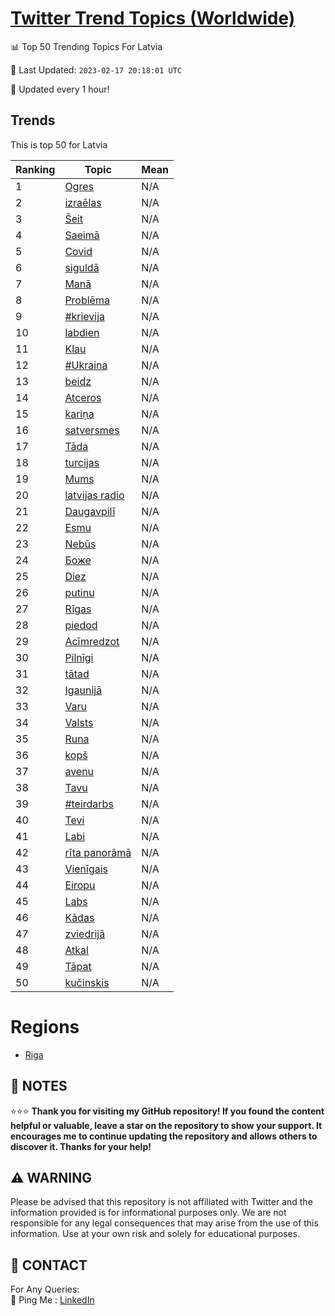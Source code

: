 [Twitter Trend Topics (Worldwide)](https://github.com/ErcinDedeoglu/Twitter-Trend-Topics)
==========


📊 Top 50 Trending Topics For Latvia

📆 Last Updated: `2023-02-17 20:18:01 UTC`

🔧 Updated every 1 hour!


## Trends

This is top 50 for Latvia

| Ranking | Topic | Mean |
| ------- | ------------ | ------------ |
| 1 | [Ogres](http://twitter.com/search?q=Ogres) | N/A |
| 2 | [izraēlas](http://twitter.com/search?q=izra%c4%93las) | N/A |
| 3 | [Šeit](http://twitter.com/search?q=%c5%a0eit) | N/A |
| 4 | [Saeimā](http://twitter.com/search?q=Saeim%c4%81) | N/A |
| 5 | [Covid](http://twitter.com/search?q=Covid) | N/A |
| 6 | [siguldā](http://twitter.com/search?q=siguld%c4%81) | N/A |
| 7 | [Manā](http://twitter.com/search?q=Man%c4%81) | N/A |
| 8 | [Problēma](http://twitter.com/search?q=Probl%c4%93ma) | N/A |
| 9 | [#krievija](http://twitter.com/search?q=%23krievija) | N/A |
| 10 | [labdien](http://twitter.com/search?q=labdien) | N/A |
| 11 | [Klau](http://twitter.com/search?q=Klau) | N/A |
| 12 | [#Ukraina](http://twitter.com/search?q=%23Ukraina) | N/A |
| 13 | [beidz](http://twitter.com/search?q=beidz) | N/A |
| 14 | [Atceros](http://twitter.com/search?q=Atceros) | N/A |
| 15 | [kariņa](http://twitter.com/search?q=kari%c5%86a) | N/A |
| 16 | [satversmes](http://twitter.com/search?q=satversmes) | N/A |
| 17 | [Tāda](http://twitter.com/search?q=T%c4%81da) | N/A |
| 18 | [turcijas](http://twitter.com/search?q=turcijas) | N/A |
| 19 | [Mums](http://twitter.com/search?q=Mums) | N/A |
| 20 | [latvijas radio](http://twitter.com/search?q=latvijas+radio) | N/A |
| 21 | [Daugavpilī](http://twitter.com/search?q=Daugavpil%c4%ab) | N/A |
| 22 | [Esmu](http://twitter.com/search?q=Esmu) | N/A |
| 23 | [Nebūs](http://twitter.com/search?q=Neb%c5%abs) | N/A |
| 24 | [Боже](http://twitter.com/search?q=%d0%91%d0%be%d0%b6%d0%b5) | N/A |
| 25 | [Diez](http://twitter.com/search?q=Diez) | N/A |
| 26 | [putinu](http://twitter.com/search?q=putinu) | N/A |
| 27 | [Rīgas](http://twitter.com/search?q=R%c4%abgas) | N/A |
| 28 | [piedod](http://twitter.com/search?q=piedod) | N/A |
| 29 | [Acīmredzot](http://twitter.com/search?q=Ac%c4%abmredzot) | N/A |
| 30 | [Pilnīgi](http://twitter.com/search?q=Piln%c4%abgi) | N/A |
| 31 | [tātad](http://twitter.com/search?q=t%c4%81tad) | N/A |
| 32 | [Igaunijā](http://twitter.com/search?q=Igaunij%c4%81) | N/A |
| 33 | [Varu](http://twitter.com/search?q=Varu) | N/A |
| 34 | [Valsts](http://twitter.com/search?q=Valsts) | N/A |
| 35 | [Runa](http://twitter.com/search?q=Runa) | N/A |
| 36 | [kopš](http://twitter.com/search?q=kop%c5%a1) | N/A |
| 37 | [avenu](http://twitter.com/search?q=avenu) | N/A |
| 38 | [Tavu](http://twitter.com/search?q=Tavu) | N/A |
| 39 | [#teirdarbs](http://twitter.com/search?q=%23teirdarbs) | N/A |
| 40 | [Tevi](http://twitter.com/search?q=Tevi) | N/A |
| 41 | [Labi](http://twitter.com/search?q=Labi) | N/A |
| 42 | [rīta panorāmā](http://twitter.com/search?q=r%c4%abta+panor%c4%81m%c4%81) | N/A |
| 43 | [Vienīgais](http://twitter.com/search?q=Vien%c4%abgais) | N/A |
| 44 | [Eiropu](http://twitter.com/search?q=Eiropu) | N/A |
| 45 | [Labs](http://twitter.com/search?q=Labs) | N/A |
| 46 | [Kādas](http://twitter.com/search?q=K%c4%81das) | N/A |
| 47 | [zviedrijā](http://twitter.com/search?q=zviedrij%c4%81) | N/A |
| 48 | [Atkal](http://twitter.com/search?q=Atkal) | N/A |
| 49 | [Tāpat](http://twitter.com/search?q=T%c4%81pat) | N/A |
| 50 | [kučinskis](http://twitter.com/search?q=ku%c4%8dinskis) | N/A |



# Regions

* [Riga](</Latvia/Riga.md>)



## 📝 NOTES

⭐⭐⭐ **Thank you for visiting my GitHub repository! If you found the content helpful or valuable, leave a star on the repository to show your support. It encourages me to continue updating the repository and allows others to discover it. Thanks for your help!**


## ⚠️ WARNING

Please be advised that this repository is not affiliated with Twitter and the information provided is for informational purposes only. We are not responsible for any legal consequences that may arise from the use of this information. Use at your own risk and solely for educational purposes.


## 📨 CONTACT

 For Any Queries:  
            🏓 Ping Me : [LinkedIn](https://www.linkedin.com/in/ercindedeoglu/)
